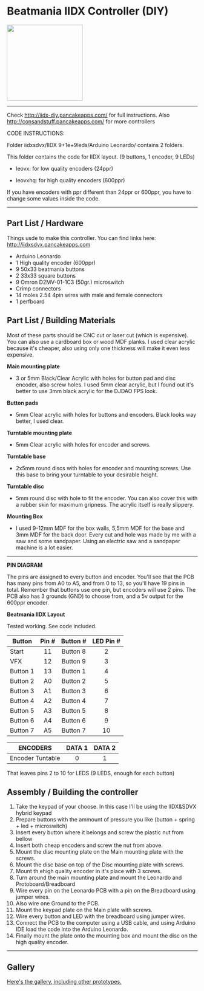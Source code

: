 # Beatmania IIDX Controller (DIY)
 
 
<div style='float: center'>
  <img style='width: 200px' src='http://iidxsdvx.pancakeapps.com/pics/pic003.png'></img>
</div>

<hr>

Check http://iidx-diy.pancakeapps.com/ for full instructions.
Also http://consandstuff.pancakeapps.com/ for more controllers

CODE INSTRUCTIONS:

Folder iidxsdvx/IIDX 9+1e+9leds/Arduino Leonardo/ contains 2 folders.

This folder contains the code for IIDX layout. (9 buttons, 1 encoder, 9 LEDs)

  * leovx: for low quality encoders (24ppr)
  
  * leovxhq: for high quality encoders (600ppr)
  
  If you have encoders with ppr different than 24ppr or 600ppr, you have to change some values inside the code.

<hr>

## Part List / Hardware

Things usde to make this controller.
You can find links here: http://iidxsdvx.pancakeapps.com

* Arduino Leonardo
* 1 High quality encoder (600ppr)
* 9 50x33 beatmania buttons
* 2 33x33 square buttons
* 9 Omron D2MV-01-1C3 (50gr.) microswitch
* Crimp connectors
* 14 moles 2.54 4pin wires with male and female connectors
* 1 perfboard

## Part List / Building Materials

Most of these parts should be CNC cut or laser cut (which is expensive). You can also use a cardboard box or wood MDF planks.
I used clear acrylic because it's cheaper, also using only one thickness will make it even less expensive.

**Main mounting plate**
* 3 or 5mm Black/Clear Acrylic with holes for button pad and disc encoder, also screw holes. I used 5mm clear acrylic, but I found out it's better to use 3mm black acrylic for the DJDAO FPS look.

**Button pads**
* 5mm Clear acrylic with holes for buttons and encoders. Black looks way better, I used clear.
  
**Turntable mounting plate**
* 5mm Clear acrylic with holes for encoder and screws.
  
**Turntable base**
* 2x5mm round discs with holes for encoder and mounting screws. Use this base to bring your turntable to your desirable height.
  
**Turntable disc**
* 5mm round disc with hole to fit the encoder. You can also cover this with a rubber skin for maximum gripness. The acrylic itself is really slippery.

**Mounting Box**
* I used 9-12mm MDF for the box walls, 5,5mm MDF for the base and 3mm MDF for the back door. Every cut and hole was made by me with a saw and some sandpaper. Using an electric saw and a sandpaper machine is a lot easier.

<hr>

**PIN DIAGRAM**

The pins are assigned to every button and encoder. You'll see that the PCB has many pins from A0 to A5, and from 0 to 13, so you'll have 19 pins in total. Remember that buttons use one pin, but encoders will use 2 pins. The PCB also has 3 grounds (GND) to choose from, and a 5v output for the 600ppr encoder.

**Beatmania IIDX Layout**

Tested working. See code included.

<table><thead>
<tr>
<th>Button</th>
<th style="text-align: center">Pin #</th>
<th style="text-align: center">Button #</th>
<th style="text-align: center">LED Pin #</th>
</tr>
</thead><tbody>
<tr>
<td>Start</td>
<td style="text-align: center">11</td>
<td style="text-align: center">Button 8</td>
<td style="text-align: center">2</td>
</tr>
<tr>
<td>VFX</td>
<td style="text-align: center">12</td>
<td style="text-align: center">Button 9</td>
<td style="text-align: center">3</td>
</tr>
<tr>
<td>Button 1</td>
<td style="text-align: center">13</td>
<td style="text-align: center">Button 1</td>
<td style="text-align: center">4</td>
</tr>
<tr>
<td>Button 2</td>
<td style="text-align: center">A0</td>
<td style="text-align: center">Button 2</td>
<td style="text-align: center">5</td>
</tr>
<tr>
<td>Button 3</td>
<td style="text-align: center">A1</td>
<td style="text-align: center">Button 3</td>
<td style="text-align: center">6</td>
</tr>
<tr>
<td>Button 4</td>
<td style="text-align: center">A2</td>
<td style="text-align: center">Button 4</td>
<td style="text-align: center">7</td>
</tr>
<tr>
<td>Button 5</td>
<td style="text-align: center">A3</td>
<td style="text-align: center">Button 5</td>
<td style="text-align: center">8</td>
</tr>
<tr>
<td>Button 6</td>
<td style="text-align: center">A4</td>
<td style="text-align: center">Button 6</td>
<td style="text-align: center">9</td>
</tr>
<tr>
<td>Button 7</td>
<td style="text-align: center">A5</td>
<td style="text-align: center">Button 7</td>
<td style="text-align: center">10</td>
</tr>
</tbody></table>


<table><thead>
<tr>
<th>ENCODERS</th>
<th style="text-align: center">DATA 1</th>
<th style="text-align: center">DATA 2</th>
</tr>
</thead><tbody>
<tr>
<td>Encoder Tuntable
<td style="text-align: center">0</td>
<td style="text-align: center">1</td>
</tr>
</tbody></table>

That leaves pins 2 to 10 for LEDS (9 LEDS, enough for each button)

## Assembly / Building the controller

1. Take the keypad of your choose. In this case I'll be using the IIDX&SDVX hybrid keypad
2. Prepare buttons with the ammount of pressure you like (button + spring + led + microswitch)
3. Insert every button where it belongs and screw the plastic nut from bellow
4. Insert both cheap encoders and screw the nut from above.
5. Mount the disc mounting plate on the Main mounting plate with the screws.
6. Mount the disc base on top of the Disc mounting plate with screws.
7. Mount th ehigh quality encoder in it's place with 3 screws.
8. Turn around the main mounting plate and mount the Leonardo and Protoboard/Breadboard
9. Wire every pin on the Leonardo PCB with a pin on the Breadboard using jumper wires.
10. Also wire one Ground to the PCB.
11. Mount the keypad plate on the Main plate with screws.
12. Wire every button and LED with the breadboard using jumper wires.
13. Connect the PCB to the computer using a USB cable, and using Arduino IDE load the code into the Arduino Leonardo.
14. Finally mount the plate onto the mounting box and mount the disc on the high quality encoder.

<hr>

## Gallery

[Here's the gallery, including other prototypes.](http://imgur.com/a/Vh7uL)

